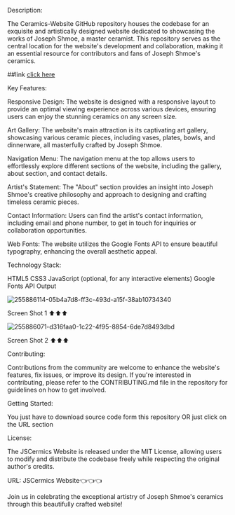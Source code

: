 
Description:

The Ceramics-Website GitHub repository houses the codebase for an exquisite and artistically designed website dedicated to showcasing the works of Joseph Shmoe, a master ceramist. This repository serves as the central location for the website's development and collaboration, making it an essential resource for contributors and fans of Joseph Shmoe's ceramics.

##link
[click here](https://saurabhalagdeve.github.io/Ceramics-Website-responsive/)

Key Features:

Responsive Design: The website is designed with a responsive layout to provide an optimal viewing experience across various devices, ensuring users can enjoy the stunning ceramics on any screen size.

Art Gallery: The website's main attraction is its captivating art gallery, showcasing various ceramic pieces, including vases, plates, bowls, and dinnerware, all masterfully crafted by Joseph Shmoe.

Navigation Menu: The navigation menu at the top allows users to effortlessly explore different sections of the website, including the gallery, about section, and contact details.

Artist's Statement: The "About" section provides an insight into Joseph Shmoe's creative philosophy and approach to designing and crafting timeless ceramic pieces.

Contact Information: Users can find the artist's contact information, including email and phone number, to get in touch for inquiries or collaboration opportunities.

Web Fonts: The website utilizes the Google Fonts API to ensure beautiful typography, enhancing the overall aesthetic appeal.

Technology Stack:

HTML5 CSS3 JavaScript (optional, for any interactive elements) Google Fonts API Output


![255886114-05b4a7d8-ff3c-493d-a15f-38ab10734340](https://github.com/saurabhalagdeve/Ceramics-Website-responsive/assets/127332934/fe5e0df9-2a4e-4125-befa-828dcb1c369d)

Screen Shot 1 ⬆️⬆️⬆️

![255886071-d316faa0-1c22-4f95-8854-6de7d8493dbd](https://github.com/saurabhalagdeve/Ceramics-Website-responsive/assets/127332934/5eb8997b-dad4-4758-ba49-ad9ba670df5b)


Screen Shot 2 ⬆️⬆️⬆️

Contributing:

Contributions from the community are welcome to enhance the website's features, fix issues, or improve its design. If you're interested in contributing, please refer to the CONTRIBUTING.md file in the repository for guidelines on how to get involved.

Getting Started:

You just have to download source code form this repository OR just click on the URL section

License:

The JSCermics Website is released under the MIT License, allowing users to modify and distribute the codebase freely while respecting the original author's credits.

URL: JSCermics Website👈👈👈

Join us in celebrating the exceptional artistry of Joseph Shmoe's ceramics through this beautifully crafted website!
